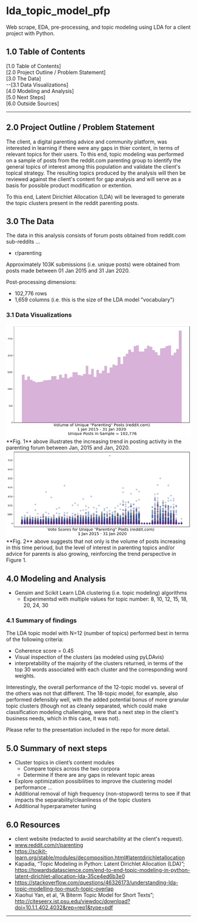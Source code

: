 # lda_topic_model_pfp
Web scrape, EDA, pre-processing, and topic modeling using LDA for a client project with Python.

## 1.0 Table of Contents
[1.0 Table of Contents]<br>
[2.0 Project Outline / Problem Statement]<br>
[3.0 The Data]<br>
--[3.1 Data Visualizations]<br>
[4.0 Modeling and Analysis]<br>
[5.0 Next Steps]<br>
[6.0 Outside Sources]<br>

----

## 2.0 Project Outline / Problem Statement
The client, a digital parenting advice and community platform, was interested in learning if there were any gaps in thier content, in terms of relevant topics for their users.  To this end, topic modeling was performed on a sample of posts from the reddit.com parenting group to identify the general topics of interest among this population and validate the client's topical strategy.  The resulting topics produced by the analysis will then be reviewed against the client's content for gap analysis and will serve as a basis for possible product modification or extention.

To this end, Latent Dirichlet Allocation (LDA) will be leveraged to generate the topic clusters present in the reddit parenting posts.


## 3.0 The Data
The data in this analysis consists of forum posts obtained from reddit.com sub-reddits …

- r/parenting

Approximately 103K submissions (i.e. unique posts) were obtained from posts made between 01 Jan 2015 and 31 Jan 2020.

Post-processing dimensions:

- 102,776 rows
- 1,659 columns (i.e. this is the size of the LDA model "vocabulary")

### 3.1 Data Visualizations
<img src="./visualizations/unique_parenting_post_vol.png">
**Fig. 1** above illustrates the increasing trend in posting activity in the parenting forum between Jan, 2015 and Jan, 2020.

<img src="./visualizations/dist_of_post_scores.png">
**Fig. 2** above suggests that not only is the volume of posts increasing in this time perioud, but the level of interest in parenting topics and/or advice for parents is also growing, reinforcing the trend perspective in Figure 1.


## 4.0 Modeling and Analysis
- Gensim and Scikit Learn LDA clustering (i.e. topic modeling) algorithms
    - Experimentsd with multiple values for topic number: 8, 10, 12, 15, 18, 20, 24, 30



### 4.1 Summary of findings
The LDA topic model with N=12 (number of topics) performed best in terms of the following criteria:

- Coherence score = 0.45
- Visual inspection of the clusters (as modeled using pyLDAvis)
- interpretability of the majority of the clusters returned, in terms of the top 30 words associated with each cluster and the corresponding word weights.

Interestingly, the overall performance of the 12-topic model vs. several of the others was not that different.  The 18-topic model, for example, also performed defensibly well, with the added potential bonus of more granular topic clusters (though not as cleanly separated, which could make classification modeling challenging, were that a next step in the client's business needs, which in this case, it was not).

Please refer to the presentation included in the repo for more detail.

## 5.0 Summary of next steps
- Cluster topics in client’s content modules
    - Compare topics across the two corpora
    - Determine if there are any gaps in relevant topic areas
- Explore optimization possibilities to improve the clustering model performance …
- Additional removal of high frequency (non-stopword) terms to see if that impacts the separability/cleanliness of the topic clusters
- Additional hyperparameter tuning


## 6.0 Resources
- client website (redacted to avoid searchability at the client's request).
- www.reddit.com/r/parenting
- https://scikit-learn.org/stable/modules/decomposition.html#latentdirichletallocation
- Kapadia, “Topic Modeling in Python: Latent Dirichlet Allocation (LDA)”; https://towardsdatascience.com/end-to-end-topic-modeling-in-python-latent-dirichlet-allocation-lda-35ce4ed6b3e0
- https://stackoverflow.com/questions/46326173/understanding-lda-topic-modelling-too-much-topic-overlap
- Xiaohui Yan, et al, “A Biterm Topic Model for Short Texts”; http://citeseerx.ist.psu.edu/viewdoc/download?doi=10.1.1.402.4032&rep=rep1&type=pdf


---
